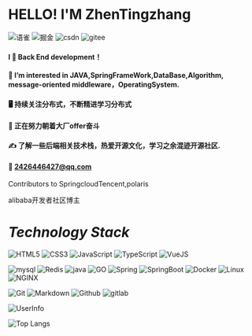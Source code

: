  # HELLO!  I'M  ZhenTingzhang 
<!-- ![Apache](https://img.shields.io/badge/License-MIT%202.0%20Apache%20Alliance-red?logo=GO?style=flat-square)
![xxx](https://img.shields.io/badge/GitHub-wki-green?logo=github&logoColor=red)
![xx](https://img.shields.io/badge/SpringFrameWook-contribute-brightgreen?logo=Spring)
![x](https://img.shields.io/badge/Tencent-contributor-brightgreen?logo=CodingNinjas)
![x](https://img.shields.io/badge/CloudWeGO-contributor-brightgreen?logo=ByteDance) -->
![语雀](https://img.shields.io/badge/TypeScript-007ACC.svg?style=flat-square&logo=语雀&logoColor=white)
![掘金](https://img.shields.io/badge/TypeScript-007ACC.svg?style=flat-square&logo=掘金&logoColor=white)
![csdn](https://img.shields.io/badge/TypeScript-007ACC.svg?style=flat-square&logo=csdn&logoColor=white)
![gitee](https://img.shields.io/badge/TypeScript-007ACC.svg?style=flat-square&logo=gitee&logoColor=white)

#### I 💖 Back End development！
#### 📑 I’m interested in JAVA,SpringFrameWork,DataBase,Algorithm, message-oriented middleware，OperatingSystem.
#### 🖥️ 持续关注分布式，不断精进学习分布式
#### 💬 正在努力朝着大厂offer奋斗
#### ✍️ 了解一些后端相关技术栈，热爱开源文化，学习之余混迹开源社区.
#### 📮 2426446427@qq.com

Contributors to SpringcloudTencent,polaris

alibaba开发者社区博主

# _Technology Stack_
![HTML5](https://img.shields.io/badge/HTML5-E34F26.svg?style=flat-square&logo=html5&logoColor=white)
![CSS3](https://img.shields.io/badge/CSS3-1572B6.svg?style=flat-square&logo=css3&logoColor=white)
![JavaScript](https://img.shields.io/badge/JavaScript-323330.svg?style=flat-square&logo=javascript&logoColor=F7DF1E)
![TypeScript](https://img.shields.io/badge/TypeScript-007ACC.svg?style=flat-square&logo=typescript&logoColor=white)
![VueJS](https://img.shields.io/badge/Vue.js-35495e.svg?style=flat-square&logo=vue.js&logoColor=4FC08D)

![mysql](https://img.shields.io/badge/mysql-4479A1.svg?style=flat-square&logo=mysql&logoColor=white)
![Redis](https://img.shields.io/badge/redis-DC382D.svg?style=flat-square&logo=Redis&logoColor=white)
![java](https://img.shields.io/badge/java-FCC624.svg?style=flat-square&logo=java&logoColor=white)
![GO](https://img.shields.io/badge/GO-FCC624.svg?style=flat-square&logo=GO&logoColor=white)
![Spring](https://img.shields.io/badge/Spring-6DB33F.svg?style=flat-square&logo=spring&logoColor=white)
![SpringBoot](https://img.shields.io/badge/SpringBoot-6DB33F.svg?style=flat-square&logo=springboot&logoColor=white)
![Docker](https://img.shields.io/badge/-Docker-FCC624?style=flat-square&logo=docker&logoColor=white)
![Linux](https://img.shields.io/badge/Linux-FCC624?style=flat-square&logo=linux&logoColor=black)
![NGINX](https://img.shields.io/badge/nginx-009639.svg?style=flat-square&logo=nginx&logoColor=black)

![Git](https://img.shields.io/badge/-Git-FCC624?style=flat-square&logo=git)
![Markdown](https://img.shields.io/badge/Markdown-000000.svg?style=flat-square&logo=markdown&logoColor=white)
![Github](https://img.shields.io/badge/Github-100000.svg?style=flat-square&logo=github&logoColor=white)
![gitlab](https://img.shields.io/badge/Gitlab-330f63.svg?style=flat-square&logo=gitlab&logoColor=white)


![UserInfo](https://github-readme-stats.vercel.app/api?username=AllianceTing&show_icons=true&theme=radical)

![Top Langs](https://github-readme-stats.vercel.app/api/top-langs/?username=AllianceTing&layout=compact)

